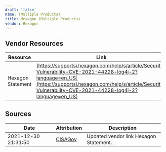```yaml
---
draft: 'false'
name: (Multiple Products)
title: Hexagon (Multiple Products)
vendor: Hexagon
---
```


## Vendor Resources
| Resource | Link |
| --- | --- |
| Hexagon Statement | [https://supportsi.hexagon.com/help/s/article/Security-Vulnerability-CVE-2021-44228-log4j-2?language=en_US](https://supportsi.hexagon.com/help/s/article/Security-Vulnerability-CVE-2021-44228-log4j-2?language=en_US) |



## Sources
| Date | Attribution | Description |
| --- | --- | --- |
| 2021-12-30 21:31:50 | [CISAGov](https://raw.githubusercontent.com/cisagov/log4j-affected-db/develop/README.md) | Updated vendor link Hexagon Statement.  |
